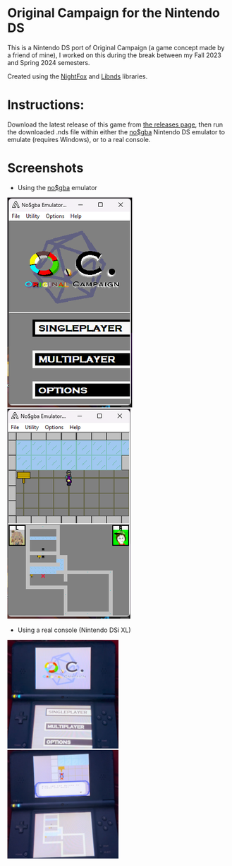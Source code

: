 # Original Campaign for the Nintendo DS

This is a Nintendo DS port of Original Campaign (a game concept made by a friend of mine), I worked on this during the break between my Fall 2023 and Spring 2024 semesters.

Created using the [NightFox](https://github.com/knightfox75/nds_nflib) and [Libnds](https://libnds.devkitpro.org/) libraries.

# Instructions:

Download the latest release of this game from [the releases page](https://github.com/bm17tala/oc-for-the-ds/releases), then run the downloaded .nds file within either the [no$gba](https://www.nogba.com/) Nintendo DS emulator to emulate (requires Windows), or to a real console.

# Screenshots

* Using the [no$gba](https://www.nogba.com/) emulator

![The game menu within the emulator](/screenshots/menu_emulator.png?raw=true)
![In-game experience within the emulator](/screenshots/ingame_emulator.png?raw=true)


* Using a real console (Nintendo DSi XL)

<img src="/screenshots/menu_console.jpeg?raw=true" width="50%" alt="The game menu on the console">
<img src="/screenshots/ingame_console.jpeg?raw=true" width="50%" alt="In-game experience on the console">

